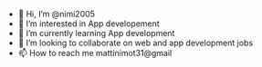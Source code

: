 - 👋 Hi, I’m @nimi2005
- 👀 I’m interested in App developement
- 🌱 I’m currently learning App development
- 💞️ I’m looking to collaborate on web and app development jobs
- 📫 How to reach me mattinimot31@gmail

<!---
nimi2005/nimi2005 is a ✨ special ✨ repository because its `README.md` (this file) appears on your GitHub profile.
You can click the Preview link to take a look at your changes.
--->
